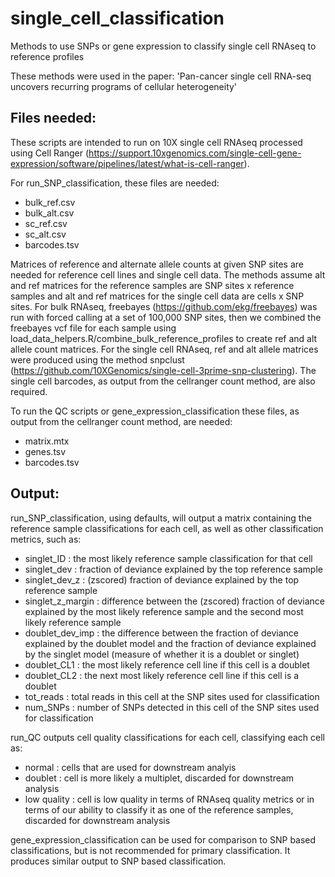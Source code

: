 # single_cell_classification
Methods to use SNPs or gene expression to classify single cell RNAseq to reference profiles

These methods were used in the paper: 'Pan-cancer single cell RNA-seq uncovers recurring programs of cellular heterogeneity'

## Files needed:

These scripts are intended to run on 10X single cell RNAseq processed using Cell Ranger (https://support.10xgenomics.com/single-cell-gene-expression/software/pipelines/latest/what-is-cell-ranger). 

For run_SNP_classification, these files are needed:

* bulk_ref.csv
* bulk_alt.csv
* sc_ref.csv
* sc_alt.csv
* barcodes.tsv

Matrices of reference and alternate allele counts at given SNP sites are needed for reference cell lines and single cell data. The methods assume alt and ref matrices for the reference samples are SNP sites x reference samples and alt and ref matrices for the single cell data are cells x SNP sites. For bulk RNAseq, freebayes (https://github.com/ekg/freebayes) was run with forced calling at a set of 100,000 SNP sites, then we combined the freebayes vcf file for each sample using load_data_helpers.R/combine_bulk_reference_profiles to create ref and alt allele count matrices. For the single cell RNAseq, ref and alt allele matrices were produced using the method snpclust (https://github.com/10XGenomics/single-cell-3prime-snp-clustering). The single cell barcodes, as output from the cellranger count method, are also required.


To run the QC scripts or gene_expression_classification these files, as output from the cellranger count method, are needed:

* matrix.mtx
* genes.tsv
* barcodes.tsv

## Output: 

run_SNP_classification, using defaults, will output a matrix containing the reference sample classifications for each cell, as well as other classification metrics, such as:

* singlet_ID : the most likely reference sample classification for that cell
* singlet_dev : fraction of deviance explained by the top reference sample
* singlet_dev_z : (zscored) fraction of deviance explained by the top reference sample
* singlet_z_margin :  difference between the (zscored) fraction of deviance explained by the most likely reference sample and the second most likely reference sample
* doublet_dev_imp : the difference between the fraction of deviance explained by the doublet model and the fraction of deviance explained by the singlet model (measure of whether it is a doublet or singlet)
* doublet_CL1 : the most likely reference cell line if this cell is a doublet
* doublet_CL2 : the next most likely reference cell line if this cell is a doublet
* tot_reads : total reads in this cell at the SNP sites used for classification 
* num_SNPs : number of SNPs detected in this cell of the SNP sites used for classification

run_QC outputs cell quality classifications for each cell, classifying each cell as:

* normal : cells that are used for downstream analyis
* doublet : cell is more likely a multiplet, discarded for downstream analysis
* low quality : cell is low quality in terms of RNAseq quality metrics or in terms of our ability to classify it as one of the reference samples, discarded for downstream analysis

gene_expression_classification can be used for comparison to SNP based classifications, but is not recommended for primary classification. It produces similar output to SNP based classification. 
